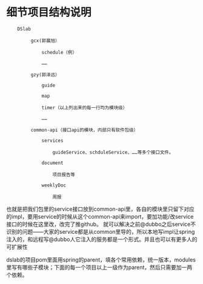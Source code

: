 # 细节项目结构说明
<!--（再扩充一下放到一个.md，当新的文档）-->

```
    DSlab

         gcx(郭晨旭）
     
             schedule（例）
     
             ……
     
         gzy(郭泽远）
     
             guide
     
             map
     
             timer（以上列出来的每一行均为模块级）
     
             ……
     
         common-api（接口api的模块，内部只有软件包级）
     
             services
     
                 guideService、schduleService、……等多个接口文件。
     
             document
     
                 项目报告等
     
             weeklyDoc
     
                 周报
```


也就是把我们包里的service接口放到common-api里，各自的模块里只留下对应的impl，要用service的时候从这个common-api来import，要加功能/改service接口的时候在这里改，改完了推github。
就可以解决之前@dubbo之后service不识别的问题——大家的service都是从common里导的，所以本地写impl让spring注入的，和远程写@dubbo人它注入的服务都是一个形式。并且也可以有更多人的可扩展性

dslab的项目pom里面用spring的parent，填各个常用依赖，统一版本，modules里写有哪些子模块；下面的每一个项目以上一级作为parent，然后只需要加一两个依赖。